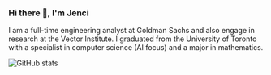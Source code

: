 ### Hi there 👋, I'm Jenci
I am a full-time engineering analyst at Goldman Sachs and also engage in research at the Vector Institute. I graduated from the University of Toronto with a specialist in computer science (AI focus) and a major in mathematics.

![GitHub stats](https://github-readme-stats.vercel.app/api?username=jenci2114&show_icons=true&include_all_commits=true)  
